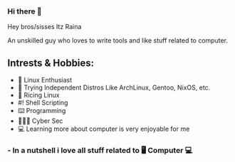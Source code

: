 ### Hi there 👋

Hey bros/sisses Itz Raina 

An unskilled guy who loves to write tools and like stuff related to computer.

## Intrests & Hobbies:

- 🐧 Linux Enthusiast
- 🐧 Trying Independent Distros Like ArchLinux, Gentoo, NixOS, etc. 
- 🐧 Ricing Linux
- #! Shell Scripting
- ⌨️ Programming
- 👨🏻‍💻 Cyber Sec
- 💻 Learning more about computer is very enjoyable for me

### - In a nutshell i love all stuff related to 🖥️ Computer 💻

